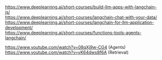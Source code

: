 https://www.deeplearning.ai/short-courses/build-llm-apps-with-langchain-js/  
https://www.deeplearning.ai/short-courses/langchain-chat-with-your-data/  
https://www.deeplearning.ai/short-courses/langchain-for-llm-application-development/  
https://www.deeplearning.ai/short-courses/functions-tools-agents-langchain/  

https://www.youtube.com/watch?v=08qXj9w-CG4 (Agents)  
https://www.youtube.com/watch?v=yK64dws8f6A (Retrieval)  
